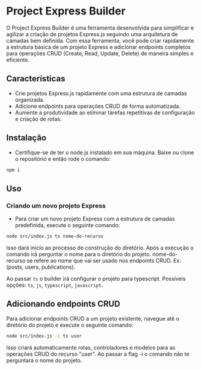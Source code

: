 # Project Express Builder
O Project Express Builder é uma ferramenta desenvolvida para simplificar e agilizar a criação de projetos Express.js seguindo uma arquitetura de camadas bem definida. Com essa ferramenta, você pode criar rapidamente a estrutura básica de um projeto Express e adicionar endpoints completos para operações CRUD (Create, Read, Update, Delete) de maneira simples e eficiente.

## Características
- Crie projetos Express.js rapidamente com uma estrutura de camadas organizada.
- Adicione endpoints para operações CRUD de forma automatizada.
- Aumente a produtividade ao eliminar tarefas repetitivas de configuração e criação de rotas.

## Instalação
- Certifique-se de ter o node.js instalado em sua máquina. Baixe ou clone o repositório e então rode o comando:

```sh
npm i
```

## Uso
### Criando um novo projeto Express
- Para criar um novo projeto Express com a estrutura de camadas predefinida, execute o seguinte comando:

```sh
node src/index.js ts nome-do-recurso
```
Isso dará inicío ao processo de construção do diretório. Após a execução o comando irá perguntar o nome para o diretório do projeto.
nome-do-recurso se refere ao nome que vai ser usado nos endpoints CRUD. Ex: (posts, users, publications).

Ao passar `ts` o builder irá configurar o projeto para typescript. Possíveis opções: `ts`, `js`, `typescript`, `javascript`.

## Adicionando endpoints CRUD
Para adicionar endpoints CRUD a um projeto existente, navegue até o diretório do projeto e execute o seguinte comando:

```sh
node src/index.js -i ts user
```
Isso criará automaticamente rotas, controladores e modelos para as operações CRUD do recurso "user". Ao passar a flag -i o comando não te perguntará o nome do projeto.
